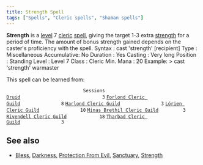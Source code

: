```yaml
---
title: Strength Spell
tags: ["Spells", "Cleric spells", "Shaman spells"]
---
```

**Strength** is a [level](level "wikilink") 7
[cleric](cleric "wikilink") [spell](spell "wikilink"), giving the target
1-3 extra [strength](strength "wikilink") for a period of time. The
amount of bonus strength gained depends on the caster's proficiency with
the spell. Syntax : cast 'strength' \[recipient\] Type : Miscellaneous
Accumulative: No Duration : Yes Casting : Very long Position : Standing
Level : Level 7 Class : Cleric Min. Mana : 20 Example: \> cast
'strength' warmaster

This spell can be learned from:

`                            Sessions `
[`Druid`](Druid "wikilink")`                              3`
[`Forlond Cleric Guild`](Forlond_Cleric_Guild "wikilink")`               8`
[`Harlond Cleric Guild`](Harlond_Cleric_Guild "wikilink")`               3`
[`Lórien Cleric Guild`](Lórien_Cleric_Guild "wikilink")`               10`
[`Minas Brethil Cleric Guild`](Minas_Brethil_Cleric_Guild "wikilink")`         3`
[`Rivendell Cleric Guild`](Rivendell_Cleric_Guild "wikilink")`            18`
[`Tharbad Cleric Guild`](Tharbad_Cleric_Guild "wikilink")`               3`

## See also

- [Bless](Bless "wikilink"), [Darkness](Darkness "wikilink"),
  [Protection From Evil](Protection_From_Evil "wikilink"),
  [Sanctuary](Sanctuary "wikilink"), [Strength](Strength "wikilink")
  